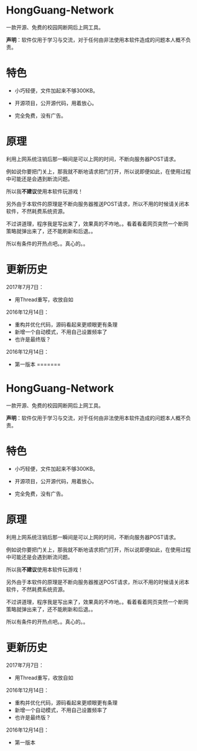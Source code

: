 # HongGuang-Network #

一款开源、免费的校园网断网后上网工具。

**声明**：软件仅用于学习与交流，对于任何由非法使用本软件造成的问题本人概不负责。

# 特色 #

- 小巧轻便，文件加起来不够300KB。

- 开源项目，公开源代码，用着放心。

- 完全免费，没有广告。

# 原理 #

利用上网系统注销后那一瞬间是可以上网的时间，不断向服务器POST请求。

例如说你要把门关上，那我就不断地请求把门打开，所以说即便如此，在使用过程中可能还是会遇到断流问题。

所以我**不建议**使用本软件玩游戏！

另外由于本软件的原理是不断向服务器推送POST请求，所以不用的时候请关闭本软件，不然耗费系统资源。

不过讲道理，程序我是写出来了，效果真的不咋地。。看着看着网页突然一个断网策略就弹出来了，还不能刷新和后退。。

所以有条件的开热点吧。。真心的。。

# 更新历史 #

2017年7月7日：

- 用Thread重写，收放自如

2016年12月14日：

- 重构并优化代码，源码看起来更顺眼更有条理
- 新增一个自动模式，不用自己设置频率了
- 也许是最终版？

2016年12月14日：

- 第一版本
=======
# HongGuang-Network #

一款开源、免费的校园网断网后上网工具。

**声明**：软件仅用于学习与交流，对于任何由非法使用本软件造成的问题本人概不负责。

# 特色 #

- 小巧轻便，文件加起来不够300KB。

- 开源项目，公开源代码，用着放心。

- 完全免费，没有广告。

# 原理 #

利用上网系统注销后那一瞬间是可以上网的时间，不断向服务器POST请求。

例如说你要把门关上，那我就不断地请求把门打开，所以说即便如此，在使用过程中可能还是会遇到断流问题。

所以我**不建议**使用本软件玩游戏！

另外由于本软件的原理是不断向服务器推送POST请求，所以不用的时候请关闭本软件，不然耗费系统资源。

不过讲道理，程序我是写出来了，效果真的不咋地。。看着看着网页突然一个断网策略就弹出来了，还不能刷新和后退。。

所以有条件的开热点吧。。真心的。。

# 更新历史 #

2017年7月7日：

- 用Thread重写，收放自如

2016年12月14日：

- 重构并优化代码，源码看起来更顺眼更有条理
- 新增一个自动模式，不用自己设置频率了
- 也许是最终版？

2016年12月14日：

- 第一版本
